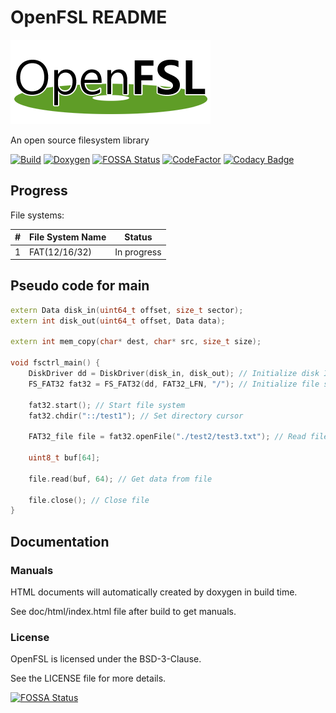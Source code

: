 # OpenFSL README

![openfsl-logo](https://raw.githubusercontent.com/kms1212/OpenFSL/main/doc/logo/openfsl-dark-320x135.png)

An open source filesystem library

[![Build](https://github.com/kms1212/OpenFSL/actions/workflows/Build.yml/badge.svg)](https://github.com/kms1212/OpenFSL/actions/workflows/Build.yml) [![Doxygen](https://github.com/kms1212/OpenFSL/actions/workflows/Doxygen.yml/badge.svg)](https://github.com/kms1212/OpenFSL/actions/workflows/Doxygen.yml) [![FOSSA Status](https://app.fossa.com/api/projects/git%2Bgithub.com%2Fkms1212%2FOpenFSL.svg?type=shield)](https://app.fossa.com/projects/git%2Bgithub.com%2Fkms1212%2FOpenFSL?ref=badge_shield) [![CodeFactor](https://www.codefactor.io/repository/github/kms1212/openfsl/badge)](https://www.codefactor.io/repository/github/kms1212/openfsl) [![Codacy Badge](https://app.codacy.com/project/badge/Grade/f1e571ec17324d228a85e182f7f649f1)](https://www.codacy.com/gh/kms1212/OpenFSL/dashboard?utm_source=github.com&amp;utm_medium=referral&amp;utm_content=kms1212/OpenFSL&amp;utm_campaign=Badge_Grade)


## Progress

File systems:

| #    | File System Name     | Status          |
| ---- | -------------------- | --------------- |
| 1    | FAT(12/16/32)        | In progress     |



## Pseudo code for main

```c++
extern Data disk_in(uint64_t offset, size_t sector);
extern int disk_out(uint64_t offset, Data data);

extern int mem_copy(char* dest, char* src, size_t size);

void fsctrl_main() {
    DiskDriver dd = DiskDriver(disk_in, disk_out); // Initialize disk I/O driver
    FS_FAT32 fat32 = FS_FAT32(dd, FAT32_LFN, "/"); // Initialize file system
    
    fat32.start(); // Start file system
    fat32.chdir("::/test1"); // Set directory cursor
    
    FAT32_file file = fat32.openFile("./test2/test3.txt"); // Read file from disk
    
    uint8_t buf[64];
    
    file.read(buf, 64); // Get data from file
    
    file.close(); // Close file
}
```

## Documentation

### Manuals

HTML documents will automatically created by doxygen in build time.

See doc/html/index.html file after build to get manuals.

### License

OpenFSL is licensed under the BSD-3-Clause.

See the LICENSE file for more details.


[![FOSSA Status](https://app.fossa.com/api/projects/git%2Bgithub.com%2Fkms1212%2FOpenFSL.svg?type=large)](https://app.fossa.com/projects/git%2Bgithub.com%2Fkms1212%2FOpenFSL?ref=badge_large)
